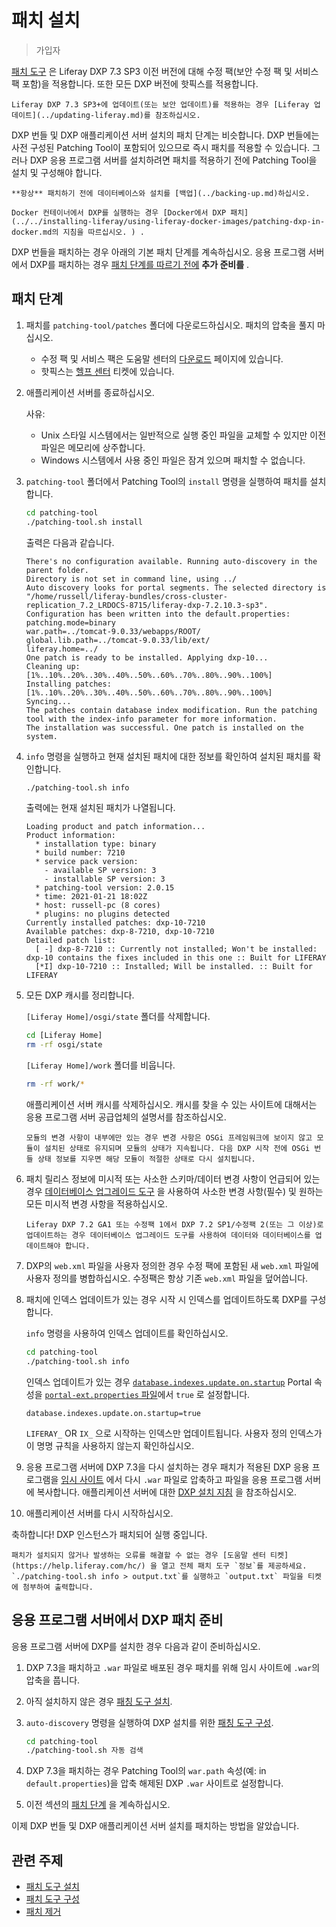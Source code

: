 # 패치 설치

> 가입자

[패치 도구](../reference/installing-the-patching-tool.md) 은 Liferay DXP 7.3 SP3 이전 버전에 대해 수정 팩(보안 수정 팩 및 서비스 팩 포함)을 적용합니다. 또한 모든 DXP 버전에 핫픽스를 적용합니다.

```{note}
Liferay DXP 7.3 SP3+에 업데이트(또는 보안 업데이트)를 적용하는 경우 [Liferay 업데이트](../updating-liferay.md)를 참조하십시오.
```

DXP 번들 및 DXP 애플리케이션 서버 설치의 패치 단계는 비슷합니다. DXP 번들에는 사전 구성된 Patching Tool이 포함되어 있으므로 즉시 패치를 적용할 수 있습니다. 그러나 DXP 응용 프로그램 서버를 설치하려면 패치를 적용하기 전에 Patching Tool을 설치 및 구성해야 합니다.

```{warning}
**항상** 패치하기 전에 데이터베이스와 설치를 [백업](../backing-up.md)하십시오.
```

```{note}
Docker 컨테이너에서 DXP를 실행하는 경우 [Docker에서 DXP 패치](../../installing-liferay/using-liferay-docker-images/patching-dxp-in-docker.md의 지침을 따르십시오. ) .
```

DXP 번들을 패치하는 경우 아래의 기본 패치 단계를 계속하십시오. 응용 프로그램 서버에서 DXP를 패치하는 경우 [패치 단계를 따르기 전에](#preparing-to-patch-dxp-on-an-application-server) **추가 준비를** .

## 패치 단계

1. 패치를 `patching-tool/patches` 폴더에 다운로드하십시오. 패치의 압축을 풀지 마십시오.

    * 수정 팩 및 서비스 팩은 도움말 센터의 [다운로드](https://customer.liferay.com/downloads) 페이지에 있습니다.
    * 핫픽스는 [헬프 센터](https://help.liferay.com/hc) 티켓에 있습니다.

1. 애플리케이션 서버를 종료하십시오.

    사유:

    * Unix 스타일 시스템에서는 일반적으로 실행 중인 파일을 교체할 수 있지만 이전 파일은 메모리에 상주합니다.
    * Windows 시스템에서 사용 중인 파일은 잠겨 있으며 패치할 수 없습니다.

1. `patching-tool` 폴더에서 Patching Tool의 `install` 명령을 실행하여 패치를 설치합니다.

    ```bash
    cd patching-tool
    ./patching-tool.sh install
    ```

    출력은 다음과 같습니다.

    ```
    There's no configuration available. Running auto-discovery in the parent folder.
    Directory is not set in command line, using ../
    Auto discovery looks for portal segments. The selected directory is "/home/russell/liferay-bundles/cross-cluster-replication_7.2_LRDOCS-8715/liferay-dxp-7.2.10.3-sp3".
    Configuration has been written into the default.properties:
    patching.mode=binary
    war.path=../tomcat-9.0.33/webapps/ROOT/
    global.lib.path=../tomcat-9.0.33/lib/ext/
    liferay.home=../
    One patch is ready to be installed. Applying dxp-10...
    Cleaning up: [1%..10%..20%..30%..40%..50%..60%..70%..80%..90%..100%]
    Installing patches: [1%..10%..20%..30%..40%..50%..60%..70%..80%..90%..100%]
    Syncing...
    The patches contain database index modification. Run the patching tool with the index-info parameter for more information.
    The installation was successful. One patch is installed on the system.
    ```

1. `info` 명령을 실행하고 현재 설치된 패치에 대한 정보를 확인하여 설치된 패치를 확인합니다.

    ```bash
    ./patching-tool.sh info
    ```

    출력에는 현재 설치된 패치가 나열됩니다.

    ```
    Loading product and patch information...
    Product information:
      * installation type: binary
      * build number: 7210
      * service pack version:
        - available SP version: 3
        - installable SP version: 3
      * patching-tool version: 2.0.15
      * time: 2021-01-21 18:02Z
      * host: russell-pc (8 cores)
      * plugins: no plugins detected
    Currently installed patches: dxp-10-7210
    Available patches: dxp-8-7210, dxp-10-7210
    Detailed patch list: 
      [ -] dxp-8-7210 :: Currently not installed; Won't be installed: dxp-10 contains the fixes included in this one :: Built for LIFERAY
      [*I] dxp-10-7210 :: Installed; Will be installed. :: Built for LIFERAY
    ```

1. 모든 DXP 캐시를 정리합니다.

    `[Liferay Home]/osgi/state` 폴더를 삭제합니다.

    ```bash
    cd [Liferay Home]
    rm -rf osgi/state
    ```

    `[Liferay Home]/work` 폴더를 비웁니다.

    ```bash
    rm -rf work/*
    ```

    애플리케이션 서버 캐시를 삭제하십시오. 캐시를 찾을 수 있는 사이트에 대해서는 응용 프로그램 서버 공급업체의 설명서를 참조하십시오.

    ```{note}
    모듈의 변경 사항이 내부에만 있는 경우 변경 사항은 OSGi 프레임워크에 보이지 않고 모듈이 설치된 상태로 유지되며 모듈의 상태가 지속됩니다. 다음 DXP 시작 전에 OSGi 번들 상태 정보를 지우면 해당 모듈이 적절한 상태로 다시 설치됩니다.
    ```

1. 패치 릴리스 정보에 미시적 또는 사소한 스키마/데이터 변경 사항이 언급되어 있는 경우 [데이터베이스 업그레이드 도구](../../upgrading-liferay/upgrade-basics/using-the-database-upgrade-tool.md) 을 사용하여 사소한 변경 사항(필수) 및 원하는 모든 미시적 변경 사항을 적용하십시오.

    ```{important}
    Liferay DXP 7.2 GA1 또는 수정팩 1에서 DXP 7.2 SP1/수정팩 2(또는 그 이상)로 업데이트하는 경우 데이터베이스 업그레이드 도구를 사용하여 데이터와 데이터베이스를 업데이트해야 합니다.
    ```

1. DXP의 `web.xml` 파일을 사용자 정의한 경우 수정 팩에 포함된 새 `web.xml` 파일에 사용자 정의를 병합하십시오. 수정팩은 항상 기존 `web.xml` 파일을 덮어씁니다.

1. 패치에 인덱스 업데이트가 있는 경우 시작 시 인덱스를 업데이트하도록 DXP를 구성합니다.

    `info` 명령을 사용하여 인덱스 업데이트를 확인하십시오.

    ```bash
    cd patching-tool
    ./patching-tool.sh info
    ```

    인덱스 업데이트가 있는 경우 [`database.indexes.update.on.startup`](https://learn.liferay.com/reference/latest/en/dxp/propertiesdoc/portal.properties.html#Database) Portal 속성을 [`portal-ext.properties` 파일](../../reference/portal-properties.md)에서 `true` 로 설정합니다.

    ```properties
    database.indexes.update.on.startup=true
    ```

    `LIFERAY_` OR `IX_` 으로 시작하는 인덱스만 업데이트됩니다. 사용자 정의 인덱스가 이 명명 규칙을 사용하지 않는지 확인하십시오.

1. 응용 프로그램 서버에 DXP 7.3을 다시 설치하는 경우 패치가 적용된 DXP 응용 프로그램을 [임시 사이트](#preparing-to-patch-dxp-on-an-application-server) 에서 다시 `.war` 파일로 압축하고 파일을 응용 프로그램 서버에 복사합니다. 애플리케이션 서버에 대한 [DXP 설치 지침](../../installing-liferay/installing-liferay-on-an-application-server.md) 을 참조하십시오.

1. 애플리케이션 서버를 다시 시작하십시오.

축하합니다! DXP 인스턴스가 패치되어 실행 중입니다.

```{note}
패치가 설치되지 않거나 발생하는 오류를 해결할 수 없는 경우 [도움말 센터 티켓](https://help.liferay.com/hc/) 을 열고 전체 패치 도구 `정보`를 제공하세요. `./patching-tool.sh info > output.txt`를 실행하고 `output.txt` 파일을 티켓에 첨부하여 출력합니다.
````

## 응용 프로그램 서버에서 DXP 패치 준비

응용 프로그램 서버에 DXP를 설치한 경우 다음과 같이 준비하십시오.

1. DXP 7.3을 패치하고 `.war` 파일로 배포된 경우 패치를 위해 임시 사이트에 `.war`의 압축을 풉니다.

1. 아직 설치하지 않은 경우 [패칭 도구 설치](../reference/installing-the-patching-tool.md).

1. `auto-discovery` 명령을 실행하여 DXP 설치를 위한 [패칭 도구 구성](../reference/configuring-the-patching-tool.md).

    ```bash
    cd patching-tool
    ./patching-tool.sh 자동 검색
    ```

1. DXP 7.3을 패치하는 경우 Patching Tool의 `war.path` 속성(예: in `default.properties`)을 압축 해제된 DXP `.war` 사이트로 설정합니다.

1. 이전 섹션의 [패치 단계](#basic-patching-steps) 을 계속하십시오.

이제 DXP 번들 및 DXP 애플리케이션 서버 설치를 패치하는 방법을 알았습니다.

## 관련 주제

* [패치 도구 설치](../reference/installing-the-patching-tool.md)
* [패치 도구 구성](../reference/configuring-the-patching-tool.md)
* [패치 제거](../reference/uninstalling-patches.md)
